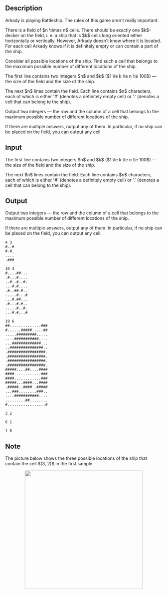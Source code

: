 ## Description

<div><p>Arkady is playing Battleship. The rules of this game aren't really important.</p><p>There is a field of $n \times n$ cells. There should be exactly one $k$-decker on the field, i.&nbsp;e. a ship that is $k$ cells long oriented either horizontally or vertically. However, Arkady doesn't know where it is located. For each cell Arkady knows if it is definitely empty or can contain a part of the ship.</p><p>Consider all possible locations of the ship. Find such a cell that belongs to the maximum possible number of different locations of the ship.</p></div><div class="input-specification"><p>The first line contains two integers $n$ and $k$ ($1 \le k \le n \le 100$)&nbsp;— the size of the field and the size of the ship.</p><p>The next $n$ lines contain the field. Each line contains $n$ characters, each of which is either '<span class="tex-font-style-tt">#</span>' (denotes a definitely empty cell) or '<span class="tex-font-style-tt">.</span>' (denotes a cell that can belong to the ship).</p></div><div class="output-specification"><p>Output two integers&nbsp;— the row and the column of a cell that belongs to the maximum possible number of different locations of the ship.</p><p>If there are multiple answers, output any of them. In particular, if no ship can be placed on the field, you can output any cell.</p></div>

## Input

<p>The first line contains two integers $n$ and $k$ ($1 \le k \le n \le 100$)&nbsp;— the size of the field and the size of the ship.</p><p>The next $n$ lines contain the field. Each line contains $n$ characters, each of which is either '<span class="tex-font-style-tt">#</span>' (denotes a definitely empty cell) or '<span class="tex-font-style-tt">.</span>' (denotes a cell that can belong to the ship).</p>

## Output

<p>Output two integers&nbsp;— the row and the column of a cell that belongs to the maximum possible number of different locations of the ship.</p><p>If there are multiple answers, output any of them. In particular, if no ship can be placed on the field, you can output any cell.</p>





```input1
4 3
#..#
#.#.
....
.###

```




```input2
10 4
#....##...
.#...#....
..#..#..#.
...#.#....
.#..##.#..
.....#...#
...#.##...
.#...#.#..
.....#..#.
...#.#...#

```




```input3
19 6
##..............###
#......#####.....##
.....#########.....
....###########....
...#############...
..###############..
.#################.
.#################.
.#################.
.#################.
#####....##....####
####............###
####............###
#####...####...####
.#####..####..#####
...###........###..
....###########....
.........##........
#.................#

```




```output1
3 2

```




```output2
6 1

```




```output3
1 8

```



## Note

<p>The picture below shows the three possible locations of the ship that contain the cell $(3, 2)$ in the first sample.</p><center> <img class="tex-graphics" height="378px" src="file://Qr3bKmI5.png" style="max-width: 100.0%;max-height: 100.0%;" width="378px"> </center>

